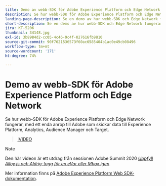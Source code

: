 ```yaml
---
title: Demo av webb-SDK för Adobe Experience Platform och Edge Network
description: Se hur webb-SDK för Adobe Experience Platform och Edge Network fungerar, med ett enda anrop till Adobe som skickar data till Experience Platform, Analytics, Audience Manager och Target.
landing-page-description: Se en demo av hur webb-SDK och Edge Network fungerar, med ett enda anrop till Adobe som skickar data till Experience Platform, Analytics, Audience Manager och Target.
short-description: Se en demo av hur webb-SDK och Edge Network fungerar, med ett enda anrop till Adobe som skickar data till Experience Platform, Analytics, Audience Manager och Target.
jira: KT-5206
thumbnail: 34148.jpg
exl-id: 3b8984d2-cc05-4c46-9c4f-027616fb9810
source-git-commit: 90f7621536573f60ac6585404b1ac0e49cb08496
workflow-type: tm+mt
source-wordcount: '171'
ht-degree: 74%

---
```


# Demo av webb-SDK för Adobe Experience Platform och Edge Network

Se hur webb-SDK för Adobe Experience Platform och Edge Network fungerar, med ett enda anrop till Adobe som skickar data till Experience Platform, Analytics, Audience Manager och Target.

>[!VIDEO](https://video.tv.adobe.com/v/34148?quality=12&learn=on)

>[!NOTE]
>
>Den här videon är ett utdrag från sessionen Adobe Summit 2020 *[Uppfyll Alloy.js och Aldrig-tagg för en eVar eller Mbox igen](https://business.adobe.com/summit/2020/with-alloy-js-never-tag-for-an-evar-or-mbox-again.html)*.

Mer information finns på [Adobe Experience Platform Web SDK-dokumentation](https://experienceleague.adobe.com/docs/experience-platform/edge/home.html).